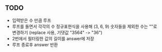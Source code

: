 ## TODO

- 입력받은 수 만큼 루프
- 루프를 돌면서 각각의 수 정규표현식을 사용해 (3, 6, 9) 숫자들을 제외한 수는 ""로 변경하기 (replace 사용, 기댓값 "3564" -> "36")
- 2번에서 필터링한 값의 길이를 answer에 저장
- 루프 종료후 answer 반환
